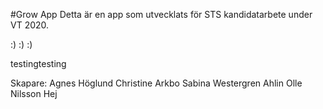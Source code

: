 #Grow App
Detta är en app som utvecklats för STS kandidatarbete under VT 2020.

:) :)
:)

testingtesting



Skapare:
Agnes Höglund
Christine Arkbo
Sabina Westergren Ahlin
Olle Nilsson
Hej
